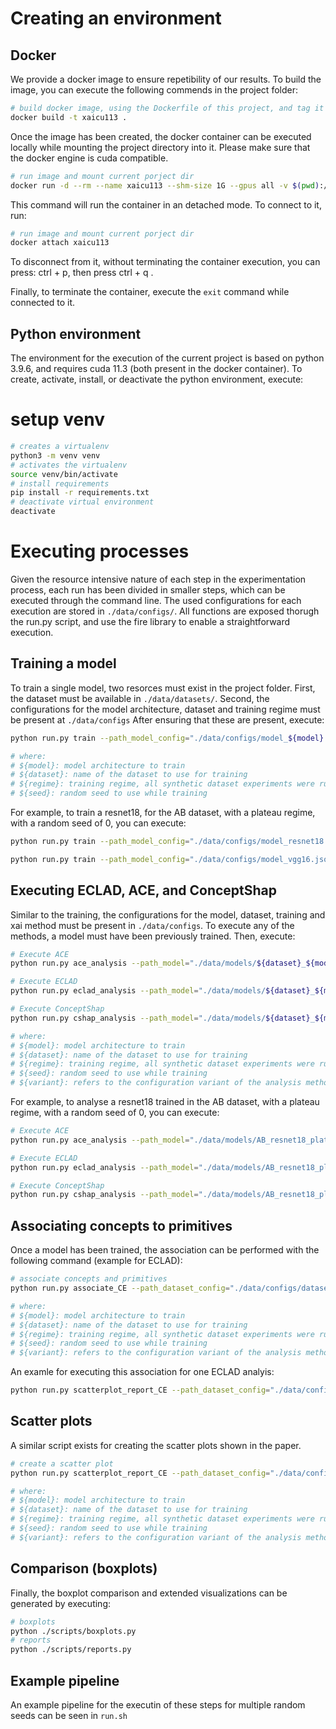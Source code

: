 # Creating an environment

## Docker

We provide a docker image to ensure repetibility of our results.
To build the image, you can execute the following commends in the project folder:

```bash
# build docker image, using the Dockerfile of this project, and tag it as xaicu113
docker build -t xaicu113 .
```

Once the image has been created, the docker container can be executed locally while mounting the project directory into it. Please make sure that the docker engine is cuda compatible.

```bash
# run image and mount current porject dir
docker run -d --rm --name xaicu113 --shm-size 1G --gpus all -v $(pwd):/home/testbench_xai xaicu113 bash
```

This command will run the container in an detached mode. To connect to it, run:

```bash
# run image and mount current porject dir
docker attach xaicu113
```

To disconnect from it, without terminating the container execution, you can press: 
ctrl + p, then press ctrl + q .

Finally, to terminate the container, execute the ```exit``` command while connected to it.

## Python environment

The environment for the execution of the current project is based on python 3.9.6, and requires cuda 11.3 (both present in the docker container). To create, activate, install, or deactivate the python environment, execute:

# setup venv
```bash
# creates a virtualenv
python3 -m venv venv
# activates the virtualenv
source venv/bin/activate
# install requirements
pip install -r requirements.txt
# deactivate virtual environment
deactivate
```

# Executing processes

Given the resource intensive nature of each step in the experimentation process, each run has been divided in smaller steps, which can be executed through the command line. The used configurations for each execution are stored in ```./data/configs/```. All functions are exposed thorugh the run.py script, and use the fire library to enable a straightforward execution.

## Training a model

To train a single model, two resorces must exist in the project folder.
First, the dataset must be available in ```./data/datasets/```.
Second, the configurations for the model architecture, dataset and training regime must be present at ```./data/configs```
After ensuring that these are present, execute:

```bash
python run.py train --path_model_config="./data/configs/model_${model}.json" --path_dataset_config="./data/configs/dataset_${dataset}.json" --path_training_config="./data/configs/training_${regime}.json" --path_output="./data/models/${dataset}_${model}_${regime}_${seed}" --seed=${seed} 2>&1 | tee -a "./data/logs/training_${dataset}_${model}_${regime}_${seed}.txt"

# where:
# ${model}: model architecture to train
# ${dataset}: name of the dataset to use for training
# ${regime}: training regime, all synthetic dataset experiments were run with the plateau (reduce on plateau) training regime.
# ${seed}: random seed to use while training
```

For example, to train a resnet18, for the AB dataset, with a plateau regime, with a random seed of 0, you can execute:

```bash
python run.py train --path_model_config="./data/configs/model_resnet18.json" --path_dataset_config="./data/configs/dataset_AB.json" --path_training_config="./data/configs/training_plateau.json" --path_output="./data/models/AB_resnet18_plateau_0" --seed=0 2>&1 | tee -a "./data/logs/training_AB_resnet18_plateau_0.txt"
```

```bash
python run.py train --path_model_config="./data/configs/model_vgg16.json" --path_dataset_config="./data/configs/dataset_AB.json" --path_training_config="./data/configs/training_plateau.json" --path_output="./data/models/AB_vgg_16_plateau_1" --seed=1 2>&1 | tee -a "./data/logs/training_AB_vgg16_plateau_1.txt"
```

## Executing ECLAD, ACE, and ConceptShap

Similar to the training, the configurations for the model, dataset, training and xai method must be present in ```./data/configs```.
To execute any of the methods, a model must have been previously trained. Then, execute:

```bash
# Execute ACE 
python run.py ace_analysis --path_model="./data/models/${dataset}_${model}_${regime}_${seed}" --path_output="./data/results/ace_${dataset}_${model}_${regime}_${seed}" --path_ace_config="./data/configs/ace_default.json" --seed=${seed} 2>&1 | tee -a "./data/logs/ace_${dataset}_${model}_${regime}_${seed}.txt"

# Execute ECLAD
python run.py eclad_analysis --path_model="./data/models/${dataset}_${model}_${regime}_${seed}" --path_output="./data/results/eclad_${dataset}_${model}_${regime}_${seed}_${variant}" --path_eclad_config="./data/configs/eclad_${variant}.json" --seed=${seed} 2>&1 | tee -a "./data/logs/eclad_${dataset}_${model}_${regime}_${seed}_${variant}.txt"

# Execute ConceptShap
python run.py cshap_analysis --path_model="./data/models/${dataset}_${model}_${regime}_${seed}" --path_output="./data/results/cshap_${dataset}_${model}_${regime}_${seed}_${variant}" --path_cshap_config="./data/configs/cshap_${variant}.json" --seed=${seed} 2>&1 | tee -a "./data/logs/cshap_${dataset}_${model}_${regime}_${seed}_${variant}.txt"

# where:
# ${model}: model architecture to train
# ${dataset}: name of the dataset to use for training
# ${regime}: training regime, all synthetic dataset experiments were run with the plateau (reduce on plateau) training regime.
# ${seed}: random seed to use while training
# ${variant}: refers to the configuration variant of the analysis method
```

For example, to analyse a resnet18 trained in the AB dataset, with a plateau regime, with a random seed of 0, you can execute:

```bash
# Execute ACE 
python run.py ace_analysis --path_model="./data/models/AB_resnet18_plateau_0" --path_output="./data/results/ace_AB_resnet18_plateau_0" --path_ace_config="./data/configs/ace_default.json" --seed=0 2>&1 | tee -a "./data/logs/ace_AB_resnet18_plateau_0.txt"

# Execute ECLAD
python run.py eclad_analysis --path_model="./data/models/AB_resnet18_plateau_0" --path_output="./data/results/eclad_AB_resnet18_plateau_0_${variant}" --path_eclad_config="./data/configs/eclad_n10s.json" --seed=0 2>&1 | tee -a "./data/logs/eclad_AB_resnet18_plateau_0_n10s.txt"

# Execute ConceptShap
python run.py cshap_analysis --path_model="./data/models/AB_resnet18_plateau_0" --path_output="./data/results/cshap_AB_resnet18_plateau_0_${variant}" --path_cshap_config="./data/configs/cshap_L7.json" --seed=0 2>&1 | tee -a "./data/logs/cshap_AB_resnet18_plateau_0_L7.txt"
```

## Associating concepts to primitives 

Once a model has been trained, the association can be performed with the following command (example for ECLAD):

```bash
# associate concepts and primitives
python run.py associate_CE --path_dataset_config="./data/configs/dataset_${dataset}.json" --path_model="./data/models/${dataset}_${model}_${regime}_${seed}" --path_output="./data/association/eclad_${dataset}_${model}_${regime}_${seed}_${variant}" --path_analysis="./data/results/eclad_${dataset}_${model}_${regime}_${seed}_${variant}" --force=True 2>&1 | tee -a "./data/logs/eclad_association_${dataset}_${model}_${regime}_${seed}_${variant}.txt"

# where:
# ${model}: model architecture to train
# ${dataset}: name of the dataset to use for training
# ${regime}: training regime, all synthetic dataset experiments were run with the plateau (reduce on plateau) training regime.
# ${seed}: random seed to use while training
# ${variant}: refers to the configuration variant of the analysis method
```

An examle for executing this association for one ECLAD analyis:

```bash
python run.py scatterplot_report_CE --path_dataset_config="./data/configs/dataset_AB.json" --path_model="./data/models/AB_resnet18_plateau_0" --path_output="./data/reports/cshap_AB_resnet18_plateau_0_n10s" --path_analysis="./data/results/cshap_AB_resnet18_plateau_0_n10s" --path_association="data/association/cshap_AB_resnet18_plateau_0_n10s" 2>&1 | tee -a "./data/logs/cshap_reports_AB_resnet18_plateau_0_n10s.txt"
```

## Scatter plots

A similar script exists for creating the scatter plots shown in the paper.

```bash
# create a scatter plot
python run.py scatterplot_report_CE --path_dataset_config="./data/configs/dataset_${dataset}.json" --path_model="./data/models/${dataset}_${model}_${regime}_${seed}" --path_output="./data/reports/eclad_${dataset}_${model}_${regime}_${seed}_${variant}" --path_analysis="./data/results/eclad_${dataset}_${model}_${regime}_${seed}_${variant}" --path_association="data/association/eclad_${dataset}_${model}_${regime}_${seed}_${variant}" 2>&1 | tee -a "./data/logs/eclad_reports_${dataset}_${model}_${regime}_${seed}_${variant}.txt"

# where:
# ${model}: model architecture to train
# ${dataset}: name of the dataset to use for training
# ${regime}: training regime, all synthetic dataset experiments were run with the plateau (reduce on plateau) training regime.
# ${seed}: random seed to use while training
# ${variant}: refers to the configuration variant of the analysis method
```

## Comparison (boxplots)

Finally, the boxplot comparison and extended visualizations can be generated by executing:

```bash
# boxplots
python ./scripts/boxplots.py
# reports
python ./scripts/reports.py
```

## Example pipeline

An example pipeline for the executin of these steps for multiple random seeds can be seen in ```run.sh```
